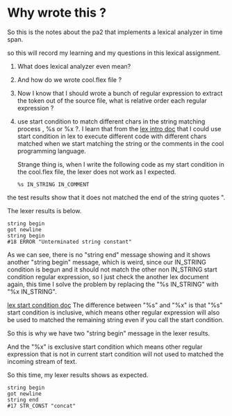 

# Why wrote this ?

So this is the notes about the pa2 that implements a
lexical analyzer in time span.


so this will record my learning and my questions in this 
lexical assignment.


1. What does lexical analyzer even mean?


2. And how do we wrote cool.flex file ?

3. Now I know that I should wrote a bunch of regular expression
to extract the token out of the source file, what is relative order
each regular expression ? 


4. use start condition to match different chars in the string matching process , %s or %x ?.
   I learn that from the [lex intro doc](http://dinosaur.compilertools.net/lex/index.html) that I could use start condition in lex to execute different code with different chars matched when we start matching the string or the comments in the cool programming language.

   Strange thing is, when I write the following code as my start
   condition in the cool.flex file, the lexer does not work as I expected.
   ```
   %s IN_STRING IN_COMMENT
   ```
  
  the test results show that it does not matched the end of the string quotes \".

  The lexer results  is below.
  ```
  string begin
  got newline
  string begin
  #18 ERROR "Unterminated string constant"
  ```
  
  As we can see, there is no "string end" message showing
  and it shows another "string begin" message, which is weird, 
  since our IN_STRING condition is begun and it should not 
  match the other non IN_STRING start condition regular 
  expression,
  so I just check the another lex document again, 
  this time I solve the problem by replacing the "%s IN_STRING"
  with "%x IN_STRING".

  [lex start condition doc](http://westes.github.io/flex/manual/Start-Conditions.html#Start-Conditions)
  The difference between "%s" and "%x" is that 
  "%s" start condition is inclusive, which means other regular expression
  will also be used to matched the remaining string even if you
  call the start condition. 

  So this is why we have two "string begin" message in the lexer results.

  And the "%x" is exclusive start condition which means other regular 
  expression that is not in current start condition will not used 
  to matched the incoming stream of text.

  So this time, my lexer results shows as expected.

  ```
  string begin
  got newline
  string end
  #17 STR_CONST "concat"
  ```

